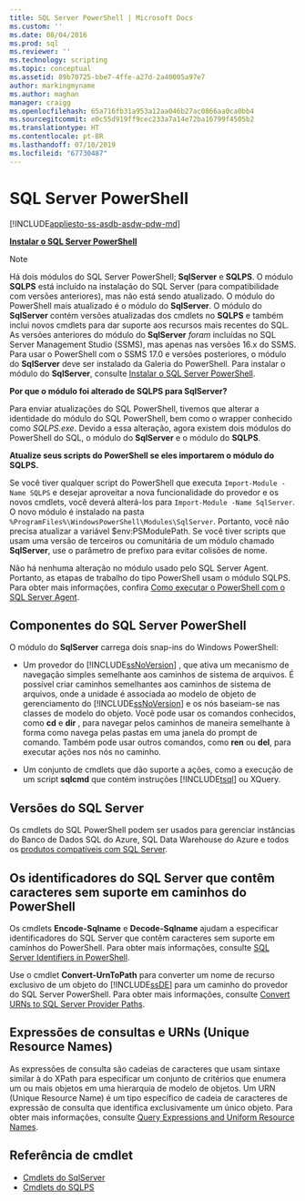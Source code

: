```yaml
---
title: SQL Server PowerShell | Microsoft Docs
ms.custom: ''
ms.date: 08/04/2016
ms.prod: sql
ms.reviewer: ''
ms.technology: scripting
ms.topic: conceptual
ms.assetid: 89b70725-bbe7-4ffe-a27d-2a40005a97e7
author: markingmyname
ms.author: maghan
manager: craigg
ms.openlocfilehash: 65a716fb31a953a12aa046b27ac0866aa0ca0bb4
ms.sourcegitcommit: e0c55d919ff9cec233a7a14e72ba16799f4505b2
ms.translationtype: HT
ms.contentlocale: pt-BR
ms.lasthandoff: 07/10/2019
ms.locfileid: "67730487"
---
```

# <a name="sql-server-powershell"></a>SQL Server PowerShell
[!INCLUDE[appliesto-ss-asdb-asdw-pdw-md](../includes/appliesto-ss-asdb-asdw-pdw-md.md)]

**[Instalar o SQL Server PowerShell](download-sql-server-ps-module.md)**

> [!NOTE]
> Há dois módulos do SQL Server PowerShell; **SqlServer** e **SQLPS**. O módulo **SQLPS** está incluído na instalação do SQL Server (para compatibilidade com versões anteriores), mas não está sendo atualizado. O módulo do PowerShell mais atualizado é o módulo do **SqlServer**. O módulo do **SqlServer** contém versões atualizadas dos cmdlets no **SQLPS** e também inclui novos cmdlets para dar suporte aos recursos mais recentes do SQL.  
> As versões anteriores do módulo do **SqlServer** *foram* incluídas no SQL Server Management Studio (SSMS), mas apenas nas versões 16.x do SSMS. Para usar o PowerShell com o SSMS 17.0 e versões posteriores, o módulo do **SqlServer** deve ser instalado da Galeria do PowerShell.
> Para instalar o módulo do **SqlServer**, consulte [Instalar o SQL Server PowerShell](download-sql-server-ps-module.md).

**Por que o módulo foi alterado de SQLPS para SqlServer?**

Para enviar atualizações do SQL PowerShell, tivemos que alterar a identidade do módulo do SQL PowerShell, bem como o wrapper conhecido como *SQLPS.exe*. Devido a essa alteração, agora existem dois módulos do PowerShell do SQL, o módulo do **SqlServer** e o módulo do **SQLPS**.  

**Atualize seus scripts do PowerShell se eles importarem o módulo do SQLPS.**

Se você tiver qualquer script do PowerShell que executa `Import-Module -Name SQLPS` e desejar aproveitar a nova funcionalidade do provedor e os novos cmdlets, você deverá alterá-los para `Import-Module -Name SqlServer`. O novo módulo é instalado na pasta `%ProgramFiles%\WindowsPowerShell\Modules\SqlServer`. Portanto, você não precisa atualizar a variável $env:PSModulePath. Se você tiver scripts que usam uma versão de terceiros ou comunitária de um módulo chamado **SqlServer**, use o parâmetro de prefixo para evitar colisões de nome.

Não há nenhuma alteração no módulo usado pelo SQL Server Agent. Portanto, as etapas de trabalho do tipo PowerShell usam o módulo SQLPS. Para obter mais informações, confira [Como executar o PowerShell com o SQL Server Agent](run-windows-powershell-steps-in-sql-server-agent.md).


## <a name="sql-server-powershell-components"></a>Componentes do SQL Server PowerShell  
O módulo do **SqlServer** carrega dois snap-ins do Windows PowerShell:  
  
-   Um provedor do [!INCLUDE[ssNoVersion](../includes/ssnoversion-md.md)] , que ativa um mecanismo de navegação simples semelhante aos caminhos de sistema de arquivos. É possível criar caminhos semelhantes aos caminhos de sistema de arquivos, onde a unidade é associada ao modelo de objeto de gerenciamento do [!INCLUDE[ssNoVersion](../includes/ssnoversion-md.md)] e os nós baseiam-se nas classes de modelo do objeto. Você pode usar os comandos conhecidos, como **cd** e **dir** , para navegar pelos caminhos de maneira semelhante à forma como navega pelas pastas em uma janela do prompt de comando. Também pode usar outros comandos, como **ren** ou **del**, para executar ações nos nós no caminho.  
  
-   Um conjunto de cmdlets que dão suporte a ações, como a execução de um script **sqlcmd** que contém instruções [!INCLUDE[tsql](../includes/tsql-md.md)] ou XQuery.  
  
  
## <a name="sql-server-versions"></a>Versões do SQL Server  
Os cmdlets do SQL PowerShell podem ser usados para gerenciar instâncias do Banco de Dados SQL do Azure, SQL Data Warehouse do Azure e todos os [produtos compatíveis com SQL Server](https://support.microsoft.com/lifecycle/search/1044).  


## <a name="sql-server-identifiers-that-contain-characters-not-supported-in-powershell-paths"></a>Os identificadores do SQL Server que contêm caracteres sem suporte em caminhos do PowerShell  
 
Os cmdlets **Encode-Sqlname** e **Decode-Sqlname** ajudam a especificar identificadores do SQL Server que contêm caracteres sem suporte em caminhos do PowerShell. Para obter mais informações, consulte [SQL Server Identifiers in PowerShell](sql-server-identifiers-in-powershell.md).  
  
Use o cmdlet **Convert-UrnToPath** para converter um nome de recurso exclusivo de um objeto do [!INCLUDE[ssDE](../includes/ssde-md.md)] para um caminho do provedor do SQL Server PowerShell. Para obter mais informações, consulte [Convert URNs to SQL Server Provider Paths](https://docs.microsoft.com/powershell/module/sqlserver/Convert-UrnToPath).  
  
## <a name="query-expressions-and-unique-resource-names"></a>Expressões de consultas e URNs (Unique Resource Names)  

As expressões de consulta são cadeias de caracteres que usam sintaxe similar à do XPath para especificar um conjunto de critérios que enumera um ou mais objetos em uma hierarquia de modelo de objetos. Um URN (Unique Resource Name) é um tipo específico de cadeia de caracteres de expressão de consulta que identifica exclusivamente um único objeto. Para obter mais informações, consulte [Query Expressions and Uniform Resource Names](query-expressions-and-uniform-resource-names.md).       


## <a name="cmdlet-reference"></a>Referência de cmdlet
* [Cmdlets do SqlServer](https://docs.microsoft.com/powershell/module/sqlserver)
* [Cmdlets do SQLPS](https://docs.microsoft.com/powershell/module/sqlps)
